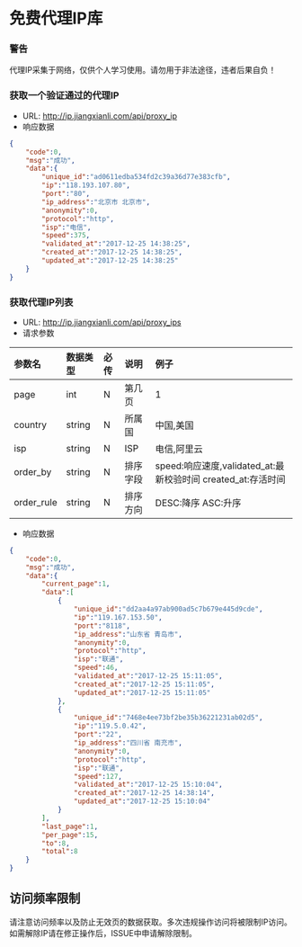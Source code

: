 # 免费代理IP库

### 警告
代理IP采集于网络，仅供个人学习使用。请勿用于非法途径，违者后果自负！

### 获取一个验证通过的代理IP
* URL: http://ip.jiangxianli.com/api/proxy_ip
* 响应数据
```json
{
    "code":0,
    "msg":"成功",
    "data":{
        "unique_id":"ad0611edba534fd2c39a36d77e383cfb",
        "ip":"118.193.107.80",
        "port":"80",
        "ip_address":"北京市 北京市",
        "anonymity":0,
        "protocol":"http",
        "isp":"电信",
        "speed":375,
        "validated_at":"2017-12-25 14:38:25",
        "created_at":"2017-12-25 14:38:25",
        "updated_at":"2017-12-25 14:38:25"
    }
}
```

### 获取代理IP列表
* URL: http://ip.jiangxianli.com/api/proxy_ips
* 请求参数

| 参数名 | 数据类型 | 必传 | 说明 | 例子 |
| :---|:---| :---| :--- | :--- |
|page|int|N|第几页|1|
|country|string|N|所属国|中国,美国|
|isp|string|N|ISP|电信,阿里云|
|order_by|string|N|排序字段|speed:响应速度,validated_at:最新校验时间 created_at:存活时间|
|order_rule|string|N|排序方向|DESC:降序 ASC:升序|
* 响应数据
```json
{
    "code":0,
    "msg":"成功",
    "data":{
        "current_page":1,
        "data":[
            {
                "unique_id":"dd2aa4a97ab900ad5c7b679e445d9cde",
                "ip":"119.167.153.50",
                "port":"8118",
                "ip_address":"山东省 青岛市",
                "anonymity":0,
                "protocol":"http",
                "isp":"联通",
                "speed":46,
                "validated_at":"2017-12-25 15:11:05",
                "created_at":"2017-12-25 15:11:05",
                "updated_at":"2017-12-25 15:11:05"
            },
            {
                "unique_id":"7468e4ee73bf2be35b36221231ab02d5",
                "ip":"119.5.0.42",
                "port":"22",
                "ip_address":"四川省 南充市",
                "anonymity":0,
                "protocol":"http",
                "isp":"联通",
                "speed":127,
                "validated_at":"2017-12-25 15:10:04",
                "created_at":"2017-12-25 14:38:14",
                "updated_at":"2017-12-25 15:10:04"
            }
        ],
        "last_page":1,
        "per_page":15,
        "to":8,
        "total":8
    }
}
```

## 访问频率限制
请注意访问频率以及防止无效页的数据获取。多次违规操作访问将被限制IP访问。如需解除IP请在修正操作后，ISSUE中申请解除限制。